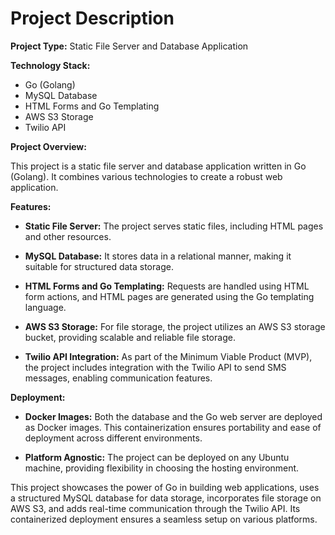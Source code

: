 
# Project Description

**Project Type:** Static File Server and Database Application

**Technology Stack:**
- Go (Golang)
- MySQL Database
- HTML Forms and Go Templating
- AWS S3 Storage
- Twilio API

**Project Overview:**

This project is a static file server and database application written in Go (Golang). It combines various technologies to create a robust web application.

**Features:**

- **Static File Server:** The project serves static files, including HTML pages and other resources.

- **MySQL Database:** It stores data in a relational manner, making it suitable for structured data storage.

- **HTML Forms and Go Templating:** Requests are handled using HTML form actions, and HTML pages are generated using the Go templating language.

- **AWS S3 Storage:** For file storage, the project utilizes an AWS S3 storage bucket, providing scalable and reliable file storage.

- **Twilio API Integration:** As part of the Minimum Viable Product (MVP), the project includes integration with the Twilio API to send SMS messages, enabling communication features.

**Deployment:**

- **Docker Images:** Both the database and the Go web server are deployed as Docker images. This containerization ensures portability and ease of deployment across different environments.

- **Platform Agnostic:** The project can be deployed on any Ubuntu machine, providing flexibility in choosing the hosting environment.

This project showcases the power of Go in building web applications, uses a structured MySQL database for data storage, incorporates file storage on AWS S3, and adds real-time communication through the Twilio API. Its containerized deployment ensures a seamless setup on various platforms.